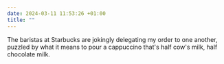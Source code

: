 ```yaml
---
date: 2024-03-11 11:53:26 +01:00
title: ""
---
```


The baristas at Starbucks are jokingly delegating my order to one another, puzzled by what it means to pour a cappuccino that's half cow's milk, half chocolate milk.
